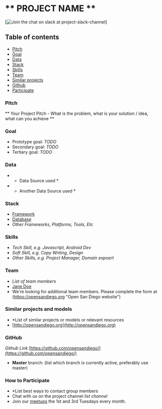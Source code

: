 # ** PROJECT NAME **

[![Join the chat on slack at **project-slack-channel**](https://osd-slack-auto-invite.herokuapp.com/)]

## Table of contents
- [Pitch](#section_pitch "Pitch")
- [Goal](#section_goal "Goal")
- [Data](#section_data "Data")
- [Stack](#section_stack "Stack")
- [Skills](#section_skills "Skills")
- [Team](#section_team "team")
- [Similar projects](#section_similar "Similar projects")
- [Github](#section_github "Github")
- [Participate](#section_participate "How to Participate")

### <a name="section_pitch"></a>Pitch

** Your Project Pitch - What is the problem, what is your solution / idea, what can you achieve **

### <a name="section_goal"></a>Goal

- Prototype goal: *TODO*
- Secondary goal: *TODO*
- Tertiary goal: *TODO*

### <a name="section_data"></a>Data

- * Data Source used *
- * Another Data Source used *

### <a name="section_stack"></a>Stack

- [Framework](https://djangoproject.com/ "Django")
- [Database](https://www.postgresql.org "Postgresql")
- *Other Frameworks, Platforms, Tools, Etc*

### <a name="section_skills"></a>Skills

- *Tech Skill, e.g. Javascript, Android Dev*
- *Soft Skill, e.g. Copy Writing, Design*
- *Other Skills, e.g. Project Manager, Domain expoert*

### <a name="section_team"></a>Team

- *List of team members*
- [Jane Doe](https://github.com/opensandiego "janedoe")
- We're looking for additional team members. Please complete the form at (https://opensandiego.org "Open San Diego website")

### <a name="section_similar"></a>Similar projects and models

- *List of similar projects or models or relevant resources
- [http://opensandiego.org](http://opensandiego.org)

### <a name="section_github"></a>GitHub

*Github Link*
[https://github.com/opensandiego/](https://github.com/opensandiego/)

- **Master** branch: (list which branch is currently active, preferably use master)

### <a name="section_participate"></a>How to Participate

- *List best ways to contact group members
- Chat with us on the project channel *list channel*
- Join our [meetups](http://www.meetup.com/Open-San-Diego) the 1st and 3rd Tuesdays every month.
